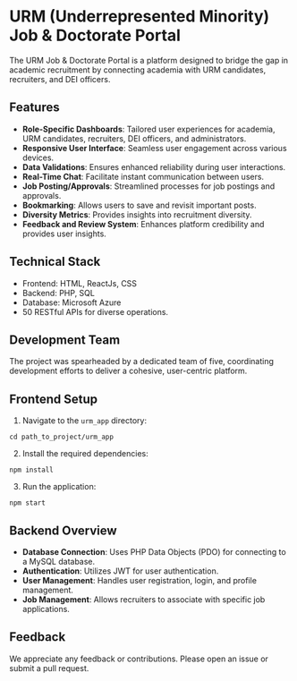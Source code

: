 
# URM (Underrepresented Minority) Job & Doctorate Portal

The URM Job & Doctorate Portal is a platform designed to bridge the gap in academic recruitment by connecting academia with URM candidates, recruiters, and DEI officers.

## Features

- **Role-Specific Dashboards**: Tailored user experiences for academia, URM candidates, recruiters, DEI officers, and administrators.
- **Responsive User Interface**: Seamless user engagement across various devices.
- **Data Validations**: Ensures enhanced reliability during user interactions.
- **Real-Time Chat**: Facilitate instant communication between users.
- **Job Posting/Approvals**: Streamlined processes for job postings and approvals.
- **Bookmarking**: Allows users to save and revisit important posts.
- **Diversity Metrics**: Provides insights into recruitment diversity.
- **Feedback and Review System**: Enhances platform credibility and provides user insights.
  
## Technical Stack

- Frontend: HTML, ReactJs, CSS
- Backend: PHP, SQL
- Database: Microsoft Azure
- 50 RESTful APIs for diverse operations.

## Development Team

The project was spearheaded by a dedicated team of five, coordinating development efforts to deliver a cohesive, user-centric platform.

## Frontend Setup

1. Navigate to the `urm_app` directory:
```
cd path_to_project/urm_app
```

2. Install the required dependencies:
```
npm install
```

3. Run the application:
```
npm start
```

## Backend Overview

- **Database Connection**: Uses PHP Data Objects (PDO) for connecting to a MySQL database.
- **Authentication**: Utilizes JWT for user authentication.
- **User Management**: Handles user registration, login, and profile management.
- **Job Management**: Allows recruiters to associate with specific job applications.

## Feedback

We appreciate any feedback or contributions. Please open an issue or submit a pull request.
